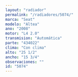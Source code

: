 ```yaml
---
layout: "radiador"
permalink: "/radiadores/5074/"
marca: "Seat"
modelo: "Altea"
ano: "2008"
motor: "L4 2.0"
transmision: "Automática"
parte: "434022"
clima: "Con clima"
alto: "25 1/2"
ancho: "15 3/4"
observaciones: ""
id: "5074"
---
```


